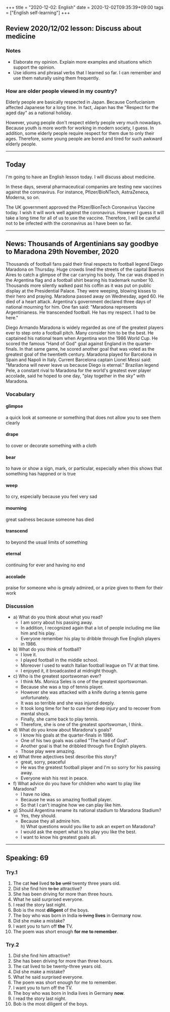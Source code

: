 +++
title =  "2020-12-02: English"
date = 2020-12-02T09:35:39+09:00
tags = ["English self-learning"]
+++

## Review 2020/12/02 lesson: Discuss about medicine

### Notes

* Elaborate my opinion. Explain more examples and situations which support the opinion.
* Use idioms and phrasal verbs that I learned so far. I can remember and use them naturally using them frequently.

### How are older people viewed in my country?

Elderly people are basically respected in Japan.
Because Confucianism affected Japanese for a long time.
In fact, Japan has the "Respect for the aged day" as a national holiday.

However, young people don't respect elderly people very much nowadays.
Because youth is more worth for working in modern society, I guess.
In addition, some elderly people require respect for them due to only their ages.
Therefore, some young people are bored and tired for such awkward elderly people.

- - -

## Today

I'm going to have an English lesson today.
I will discuss about medicine.

In these days, several pharmaceutical companies are testing new vaccines against the coronavirus. For instance, Pfizer/BioNTech, AstraZeneca, Moderna, so on.

The UK government approved the Pfizer/BionTech Coronavirus Vaccine today.
I wish it will work well against the coronavirus.
However I guess it will take a long time for all of us to use the vaccine.
Therefore, I will be careful not to be infected with the coronavirus as I have been so far.

- - -

## News: Thousands of Argentinians say goodbye to Maradona 29th November, 2020

Thousands of football fans paid their final respects to football legend Diego Maradona on Thursday. Huge crowds lined the streets of the capital Buenos Aires to catch a glimpse of the car carrying his body. The car was draped in the Argentina flag and a football shirt bearing his trademark number 10.  Thousands more silently walked past his coffin as it was put on public display at the Presidential Palace.  They were weeping, blowing kisses to their hero and praying. Maradona passed away on Wednesday, aged 60. He died of a heart attack.  Argentina's government declared three days of national mourning for him. One fan said: "Maradona represents Argentinianess. He transcended football.  He has my respect. I had to be here."

Diego Armando Maradona is widely regarded as one of the greatest players ever to step onto a football pitch. Many consider him to be the best. He captained his national team when Argentina won the 1986 World Cup. He scored the famous "Hand of God" goal against England in the quarter-finals.  In that same game, he scored another goal that was voted as the greatest goal of the twentieth century. Maradona played for Barcelona in Spain and Napoli in Italy. Current Barcelona captain Lionel Messi said: "Maradona will never leave us because Diego is eternal." Brazilian legend Pele, a constant rival to Maradona for the world's greatest ever player accolade, said he hoped to one day, "play together in the sky" with Maradona.

### Vocabulary

#### glimpse
a quick look at someone or something that does not allow you to see them clearly

#### drape
to cover or decorate something with a cloth

#### bear
to have or show a sign, mark, or particular, especially when this shows that something has happned or is true

#### weep
to cry, especially because you feel very sad

#### mourning
great sadness because someone has died

#### transcend
to beyond the usual limits of something

#### eternal
continuing for ever and having no end

#### accolade
praise for someone who is grealy admired, or a prize given to them for their work

### Discussion

* a) What do you think about what you read?
    - I am sorry about his passing away.
    - In addition, I recognized again that a lot of people including me like him and his play.
    - Everyone remember his play to dribble through five English players in 1986.
* b) What do you think of football?
    - I love it.
    - I played football in the middle school.
    - Moreover I used to watch Italian football league on TV at that time.
    - I enjoyed it, it broadcasted at midnight though.
* c) Who is the greatest sportswoman ever?
    - I think Ms. Monica Seles is one of the greatest sportswoman.
    - Because she was a top of tennis player.
    - However she was attacked with a knife during a tennis game unfortunately.
    - It was so terrible and she was injured deeply.
    - It took long time for her to cure her deep injury and to recover from mental shock.
    - Finally, she came back to play tennis.
    - Therefore, she is one of the greatest sportswoman, I think.
* d) What do you know about Maradona's goals?
    - I know his goals at the quarter-finals in 1986.
    - One of his two goals was called "The hand of God".
    - Another goal is that he dribbled through five English players.
    - Those play were amazing.
* e) What three adjectives best describe this story?
    - great, sorry, peaceful
    - He was the greatest football player and I'm so sorry for his passing away.
    - Everyone wish his rest in peace.  
* f) What advice do you have for children who want to play like Maradona?
    - I have no idea.
    - Because he was so amazing football player.
    - So that I can't imagine how we can play like him.
* g) Should Argentina rename its national stadium to Maradona Stadium?
    - Yes, they should.
    - Because they all admire him.  
h) What questions would you like to ask an expert on Maradona?
    - I would ask the expert what is his play you like the best.
    - I want to know his greatest goals all.


- - -

## Speaking: 69

### Try.1

1. The cat ~~had~~ lived **to be** ~~until~~ twenty three years old.
2. Did she find him ~~to be~~ attractive?
3. She has been driving for more than three hours.
4. What he said surprised everyone.
5. I read the story last night.
6. Bob is the most **diligent** of the boys.
7. The boy who was born in India ~~is living~~ **lives** in German**y** now.
8. Did she make a mistake?
9. I want you to turn off **the** TV.
10. The poem was short enough **for me to remember**.

### Try.2

1. Did she find him attractive?
2. She has been driving for more than three hours.
3. The cat lived to be twenty-three years old.
4. Did she make a mistake?
5. What he said surprised everyone.
6. The poem was short enough for me to remember.
7. I want you to turn off the TV.
8. The boy who was born in India lives in Germany **now**.
9. I read the story last night.
10. Bob is the most diligent of the boys.
